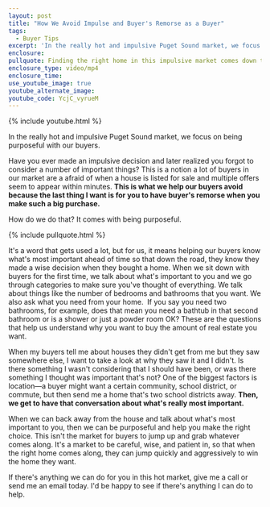 ```yaml
---
layout: post
title: "How We Avoid Impulse and Buyer's Remorse as a Buyer"
tags:
  - Buyer Tips
excerpt: 'In the really hot and impulsive Puget Sound market, we focus on being purposeful with our buyers.   Have you ever made an impulsive decision and later realized you forgot to consider a number of important things?'
enclosure:
pullquote: Finding the right home in this impulsive market comes down to being purposeful.
enclosure_type: video/mp4
enclosure_time:
use_youtube_image: true
youtube_alternate_image:
youtube_code: YcjC_vyrueM
---
```



{% include youtube.html %}

In the really hot and impulsive Puget Sound market, we focus on being purposeful with our buyers.

Have you ever made an impulsive decision and later realized you forgot to consider a number of important things? This is a notion a lot of buyers in our market are a afraid of when a house is listed for sale and multiple offers seem to appear within minutes. **This is what we help our buyers avoid because the last thing I want is for you to have buyer's remorse when you make such a big purchase.**

How do we do that? It comes with being purposeful.

{% include pullquote.html %}

It's a word that gets used a lot, but for us, it means helping our buyers know what's most important ahead of time so that down the road, they know they made a wise decision when they bought a home. When we sit down with buyers for the first time, we talk about what's important to you and we go through categories to make sure you've thought of everything. We talk about things like the number of bedrooms and bathrooms that you want. We also ask what you need from your home.  If you say you need two bathrooms, for example, does that mean you need a bathtub in that second bathroom or is a shower or just a powder room OK? These are the questions that help us understand why you want to buy the amount of real estate you want.

When my buyers tell me about houses they didn't get from me but they saw somewhere else, I want to take a look at why they saw it and I didn't. Is there something I wasn't considering that I should have been, or was there something I thought was important that's not? One of the biggest factors is location—a buyer might want a certain community, school district, or commute, but then send me a home that's two school districts away. **Then, we get to have that conversation about what's really most important.**

When we can back away from the house and talk about what's most important to you, then we can be purposeful and help you make the right choice. This isn't the market for buyers to jump up and grab whatever comes along. It's a market to be careful, wise, and patient in, so that when the right home comes along, they can jump quickly and aggressively to win the home they want.

If there's anything we can do for you in this hot market, give me a call or send me an email today. I'd be happy to see if there's anything I can do to help.